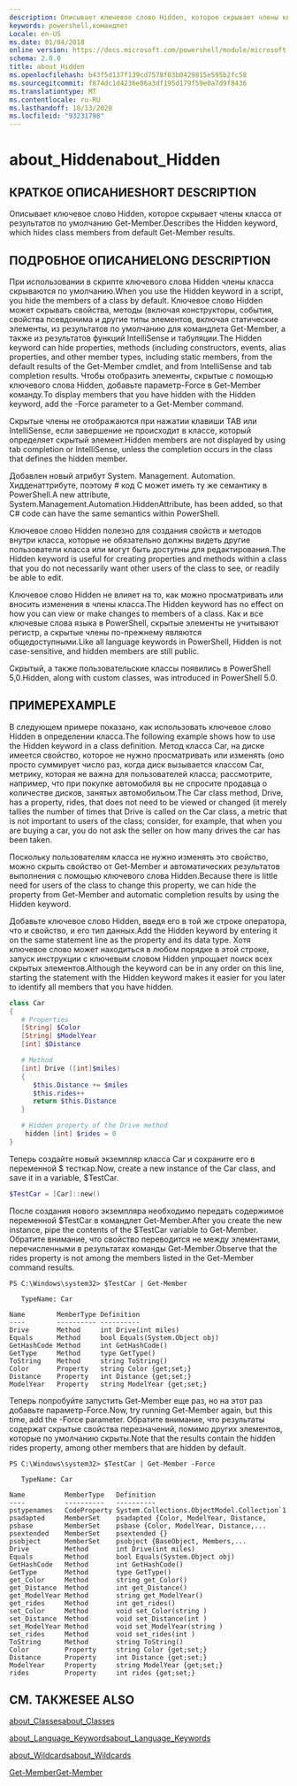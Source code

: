 ```yaml
---
description: Описывает ключевое слово Hidden, которое скрывает члены класса от результатов по умолчанию Get-Member.
keywords: powershell,командлет
Locale: en-US
ms.date: 01/04/2018
online version: https://docs.microsoft.com/powershell/module/microsoft.powershell.core/about/about_hidden?view=powershell-7&WT.mc_id=ps-gethelp
schema: 2.0.0
title: about_Hidden
ms.openlocfilehash: b43f5d137f139cd7578f03b0429815e595b2fc58
ms.sourcegitcommit: f874dc1d4236e06a3df195d179f59e0a7d9f8436
ms.translationtype: MT
ms.contentlocale: ru-RU
ms.lasthandoff: 10/13/2020
ms.locfileid: "93231798"
---
```

# <a name="about_hidden"></a><span data-ttu-id="7fda2-104">about_Hidden</span><span class="sxs-lookup"><span data-stu-id="7fda2-104">about_Hidden</span></span>

## <a name="short-description"></a><span data-ttu-id="7fda2-105">КРАТКОЕ ОПИСАНИЕ</span><span class="sxs-lookup"><span data-stu-id="7fda2-105">SHORT DESCRIPTION</span></span>
<span data-ttu-id="7fda2-106">Описывает ключевое слово Hidden, которое скрывает члены класса от результатов по умолчанию Get-Member.</span><span class="sxs-lookup"><span data-stu-id="7fda2-106">Describes the Hidden keyword, which hides class members from default Get-Member results.</span></span>

## <a name="long-description"></a><span data-ttu-id="7fda2-107">ПОДРОБНОЕ ОПИСАНИЕ</span><span class="sxs-lookup"><span data-stu-id="7fda2-107">LONG DESCRIPTION</span></span>

<span data-ttu-id="7fda2-108">При использовании в скрипте ключевого слова Hidden члены класса скрываются по умолчанию.</span><span class="sxs-lookup"><span data-stu-id="7fda2-108">When you use the Hidden keyword in a script, you hide the members of a class by default.</span></span> <span data-ttu-id="7fda2-109">Ключевое слово Hidden может скрывать свойства, методы (включая конструкторы, события, свойства псевдонима и другие типы элементов, включая статические элементы, из результатов по умолчанию для командлета Get-Member, а также из результатов функций IntelliSense и табуляции.</span><span class="sxs-lookup"><span data-stu-id="7fda2-109">The Hidden keyword can hide properties, methods (including constructors, events, alias properties, and other member types, including static members, from the default results of the Get-Member cmdlet, and from IntelliSense and tab completion results.</span></span> <span data-ttu-id="7fda2-110">Чтобы отобразить элементы, скрытые с помощью ключевого слова Hidden, добавьте параметр-Force в Get-Member команду.</span><span class="sxs-lookup"><span data-stu-id="7fda2-110">To display members that you have hidden with the Hidden keyword, add the -Force parameter to a Get-Member command.</span></span>

<span data-ttu-id="7fda2-111">Скрытые члены не отображаются при нажатии клавиши TAB или IntelliSense, если завершение не происходит в классе, который определяет скрытый элемент.</span><span class="sxs-lookup"><span data-stu-id="7fda2-111">Hidden members are not displayed by using tab completion or IntelliSense, unless the completion occurs in the class that defines the hidden member.</span></span>

<span data-ttu-id="7fda2-112">Добавлен новый атрибут System. Management. Automation. Хидденаттрибуте, поэтому \# код C может иметь ту же семантику в PowerShell.</span><span class="sxs-lookup"><span data-stu-id="7fda2-112">A new attribute, System.Management.Automation.HiddenAttribute, has been added, so that C\# code can have the same semantics within PowerShell.</span></span>

<span data-ttu-id="7fda2-113">Ключевое слово Hidden полезно для создания свойств и методов внутри класса, которые не обязательно должны видеть другие пользователи класса или могут быть доступны для редактирования.</span><span class="sxs-lookup"><span data-stu-id="7fda2-113">The Hidden keyword is useful for creating properties and methods within a class that you do not necessarily want other users of the class to see, or readily be able to edit.</span></span>

<span data-ttu-id="7fda2-114">Ключевое слово Hidden не влияет на то, как можно просматривать или вносить изменения в члены класса.</span><span class="sxs-lookup"><span data-stu-id="7fda2-114">The Hidden keyword has no effect on how you can view or make changes to members of a class.</span></span> <span data-ttu-id="7fda2-115">Как и все ключевые слова языка в PowerShell, скрытые элементы не учитывают регистр, а скрытые члены по-прежнему являются общедоступными.</span><span class="sxs-lookup"><span data-stu-id="7fda2-115">Like all language keywords in PowerShell, Hidden is not case-sensitive, and hidden members are still public.</span></span>

<span data-ttu-id="7fda2-116">Скрытый, а также пользовательские классы появились в PowerShell 5,0.</span><span class="sxs-lookup"><span data-stu-id="7fda2-116">Hidden, along with custom classes, was introduced in PowerShell 5.0.</span></span>

## <a name="example"></a><span data-ttu-id="7fda2-117">ПРИМЕР</span><span class="sxs-lookup"><span data-stu-id="7fda2-117">EXAMPLE</span></span>

<span data-ttu-id="7fda2-118">В следующем примере показано, как использовать ключевое слово Hidden в определении класса.</span><span class="sxs-lookup"><span data-stu-id="7fda2-118">The following example shows how to use the Hidden keyword in a class definition.</span></span> <span data-ttu-id="7fda2-119">Метод класса Car, на диске имеется свойство, которое не нужно просматривать или изменять (оно просто суммирует число раз, когда диск вызывается классом Car, метрику, которая не важна для пользователей класса; рассмотрите, например, что при покупке автомобиля вы не спросите продавца о количестве дисков, занятых автомобильом.</span><span class="sxs-lookup"><span data-stu-id="7fda2-119">The Car class method, Drive, has a property, rides, that does not need to be viewed or changed (it merely tallies the number of times that Drive is called on the Car class, a metric that is not important to users of the class; consider, for example, that when you are buying a car, you do not ask the seller on how many drives the car has been taken.</span></span>

<span data-ttu-id="7fda2-120">Поскольку пользователям класса не нужно изменять это свойство, можно скрыть свойство от Get-Member и автоматических результатов выполнения с помощью ключевого слова Hidden.</span><span class="sxs-lookup"><span data-stu-id="7fda2-120">Because there is little need for users of the class to change this property, we can hide the property from Get-Member and automatic completion results by using the Hidden keyword.</span></span>

<span data-ttu-id="7fda2-121">Добавьте ключевое слово Hidden, введя его в той же строке оператора, что и свойство, и его тип данных.</span><span class="sxs-lookup"><span data-stu-id="7fda2-121">Add the Hidden keyword by entering it on the same statement line as the property and its data type.</span></span> <span data-ttu-id="7fda2-122">Хотя ключевое слово может находиться в любом порядке в этой строке, запуск инструкции с ключевым словом Hidden упрощает поиск всех скрытых элементов.</span><span class="sxs-lookup"><span data-stu-id="7fda2-122">Although the keyword can be in any order on this line, starting the statement with the Hidden keyword makes it easier for you later to identify all members that you have hidden.</span></span>

```powershell
class Car
{
   # Properties
   [String] $Color
   [String] $ModelYear
   [int] $Distance

   # Method
   [int] Drive ([int]$miles)
   {
      $this.Distance += $miles
      $this.rides++
      return $this.Distance
   }

   # Hidden property of the Drive method
    hidden [int] $rides = 0
}
```

<span data-ttu-id="7fda2-123">Теперь создайте новый экземпляр класса Car и сохраните его в переменной \$ тесткар.</span><span class="sxs-lookup"><span data-stu-id="7fda2-123">Now, create a new instance of the Car class, and save it in a variable, \$TestCar.</span></span>

```powershell
$TestCar = [Car]::new()
```

<span data-ttu-id="7fda2-124">После создания нового экземпляра необходимо передать содержимое переменной $TestCar в командлет Get-Member.</span><span class="sxs-lookup"><span data-stu-id="7fda2-124">After you create the new instance, pipe the contents of the $TestCar variable to Get-Member.</span></span> <span data-ttu-id="7fda2-125">Обратите внимание, что свойство переводится не между элементами, перечисленными в результатах команды Get-Member.</span><span class="sxs-lookup"><span data-stu-id="7fda2-125">Observe that the rides property is not among the members listed in the Get-Member command results.</span></span>

```output
PS C:\Windows\system32> $TestCar | Get-Member

   TypeName: Car

Name        MemberType Definition
----        ---------- ----------
Drive       Method     int Drive(int miles)
Equals      Method     bool Equals(System.Object obj)
GetHashCode Method     int GetHashCode()
GetType     Method     type GetType()
ToString    Method     string ToString()
Color       Property   string Color {get;set;}
Distance    Property   int Distance {get;set;}
ModelYear   Property   string ModelYear {get;set;}

```

<span data-ttu-id="7fda2-126">Теперь попробуйте запустить Get-Member еще раз, но на этот раз добавьте параметр-Force.</span><span class="sxs-lookup"><span data-stu-id="7fda2-126">Now, try running Get-Member again, but this time, add the -Force parameter.</span></span>
<span data-ttu-id="7fda2-127">Обратите внимание, что результаты содержат скрытые свойства перезначений, помимо других элементов, которые по умолчанию скрыты.</span><span class="sxs-lookup"><span data-stu-id="7fda2-127">Note that the results contain the hidden rides property, among other members that are hidden by default.</span></span>

```output
PS C:\Windows\system32> $TestCar | Get-Member -Force

   TypeName: Car

Name          MemberType   Definition
----          ----------   ----------
pstypenames   CodeProperty System.Collections.ObjectModel.Collection`1
psadapted     MemberSet    psadapted {Color, ModelYear, Distance,
psbase        MemberSet    psbase {Color, ModelYear, Distance,...
psextended    MemberSet    psextended {}
psobject      MemberSet    psobject {BaseObject, Members,...
Drive         Method       int Drive(int miles)
Equals        Method       bool Equals(System.Object obj)
GetHashCode   Method       int GetHashCode()
GetType       Method       type GetType()
get_Color     Method       string get_Color()
get_Distance  Method       int get_Distance()
get_ModelYear Method       string get_ModelYear()
get_rides     Method       int get_rides()
set_Color     Method       void set_Color(string )
set_Distance  Method       void set_Distance(int )
set_ModelYear Method       void set_ModelYear(string )
set_rides     Method       void set_rides(int )
ToString      Method       string ToString()
Color         Property     string Color {get;set;}
Distance      Property     int Distance {get;set;}
ModelYear     Property     string ModelYear {get;set;}
rides         Property     int rides {get;set;}

```

## <a name="see-also"></a><span data-ttu-id="7fda2-128">СМ. ТАКЖЕ</span><span class="sxs-lookup"><span data-stu-id="7fda2-128">SEE ALSO</span></span>

[<span data-ttu-id="7fda2-129">about_Classes</span><span class="sxs-lookup"><span data-stu-id="7fda2-129">about_Classes</span></span>](about_Classes.md)

[<span data-ttu-id="7fda2-130">about_Language_Keywords</span><span class="sxs-lookup"><span data-stu-id="7fda2-130">about_Language_Keywords</span></span>](about_Language_Keywords.md)

[<span data-ttu-id="7fda2-131">about_Wildcards</span><span class="sxs-lookup"><span data-stu-id="7fda2-131">about_Wildcards</span></span>](about_Wildcards.md)

[<span data-ttu-id="7fda2-132">Get-Member</span><span class="sxs-lookup"><span data-stu-id="7fda2-132">Get-Member</span></span>](xref:Microsoft.PowerShell.Utility.Get-Member)
